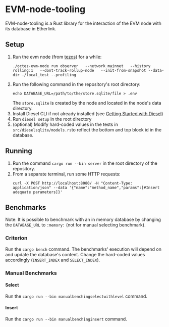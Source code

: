 # EVM-node-tooling

EVM-node-tooling is a Rust library for the interaction of the EVM node with its database in Etherlink.


## Setup

1. Run the evm node (from [tezos](https://gitlab.com/tezos/tezos)) for a while:
   ```
   ./octez-evm-node run observer   --network mainnet   --history rolling:1   --dont-track-rollup-node   --init-from-snapshot --data-dir ./local_test --profiling
   ```  
2. Run the following command in the repository's root directory:
   ```
   echo DATABASE_URL=/path/to/the/store.sqlite/file > .env
   ```
   The `store.sqlite` is created by the node and located in the node's data directory.  
3. Install Diesel CLI if not already installed (see [Getting Started with Diesel](https://diesel.rs/guides/getting-started))
4. Run `diesel setup` in the root directory
5. (optional) Modify hard-coded values in the tests in `src/dieselsqlite/models.rs`to reflect the bottom and top block id in the database.  

## Running

1. Run the command `cargo run --bin server` in the root directory of the repository.  
2. From a separate terminal, run some HTTP requests:
   ```
   curl -X POST http://localhost:8080/ -H "Content-Type: application/json" --data '{"name":"method_name","params":[#Insert adequate parameters]}'
   ```

## Benchmarks

Note: It is possible to benchmark with an in memory database by changing the `DATABASE_URL` to `:memory:` (not for manual selecting benchmark).

### Criterion 

Run the `cargo bench` command. The benchmarks' execution will depend on and update the database's content. Change the hard-coded values accordingly (`INSERT_INDEX` and `SELECT_INDEX`). 

### Manual Benchmarks

#### Select

Run the `cargo run --bin manualbenchingselectwithlevel` command.

#### Insert

Run the `cargo run --bin manualbenchinginsert` command.